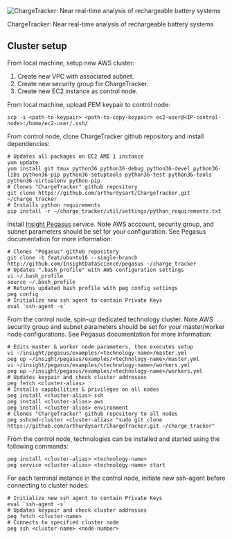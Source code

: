 ![ChargeTracker: Near real-time analysis of rechargeable battery systems](https://s3.amazonaws.com/arthur-dysart-github-media/chargetracker/logo.png)

ChargeTracker: Near real-time analysis of rechargeable battery systems

## Cluster setup

From local machine, setup new AWS cluster:
1. Create new VPC with associated subnet.
2. Create new security group for ChargeTracker.
3. Create new EC2 instance as control node.

From local machine, upload PEM keypair to control node:
```
scp -i <path-to-keypair> <path-to-copy-keypair> ec2-user@<IP-control-node>:/home/ec2-user/.ssh/
```

From control node, clone ChargeTracker github repository and install dependencies:
```
# Updates all packages on EC2 AMI 1 instance
yum update
yum install git tmux python36 python36-debug python36-devel python36-libs python36-pip python36-setuptools python36-test python36-tools python36-virtualenv python-pip
# Clones "ChargeTracker" github repository
git clone https://github.com/arthurdysart/ChargeTracker.git ~/charge_tracker
# Installs python requirements
pip install -r ~/charge_tracker/util/settings/python_requirements.txt
```

Install [Insight Pegasus](https://github.com/InsightDataScience/pegasus) service. Note AWS acccount, security group, and subnet parameters should be set for your configuration. See Pegasus documentation for more information:
```
# Clones "Pegasus" github repository
git clone -b feat/ubuntu16 --single-branch http://github.com/InsightDataScience/pegasus ~/charge_tracker
# Updates ".bash_profile" with AWS configuration settings
vi ~/.bash_profile
source ~/.bash_profile
# Returns updated bash profile with peg config settings
peg config
# Initialize new ssh agent to contain Private Keys
eval `ssh-agent -s`
```

From the control node, spin-up dedicated technology cluster. Note AWS security group and subnet parameters should be set for your master/worker node configurations. See Pegasus documentation for more information:
```
# Edits master & worker node parameters, then executes setup
vi ~/insight/pegasus/examples/<technology-name>/master.yml
peg up ~/insight/pegasus/examples/<technology-name>/master.yml
vi ~/insight/pegasus/examples/<technology-name>/workers.yml
peg up ~/insight/pegasus/examples/<technology-name>/workers.yml
# Updates keypair and check cluster addresses
peg fetch <cluster-alias>
# Installs capabilities & privileges on all nodes
peg install <cluster-alias> ssh
peg install <cluster-alias> aws
peg install <cluster-alias> environment
# Clones "ChargeTracker" github repository to all nodes
peg sshcmd-cluster <cluster-alias> "sudo git clone https://github.com/arthurdysart/ChargeTracker.git ~/charge_tracker"
```

From the control node, technologies can be installed and started using the following commands:
```
peg install <cluster-alias> <technology-name>
peg service <cluster-alias> <technology-name> start
```

For each terminal instance in the control node, initiate new ssh-agent before connecting to cluster nodes:
```
# Initialize new ssh agent to contain Private Keys
eval `ssh-agent -s`
# Updates keypair and check cluster addresses
peg fetch <cluster-name>
# Connects to specified cluster node
peg ssh <cluster-name> <node-number>
```